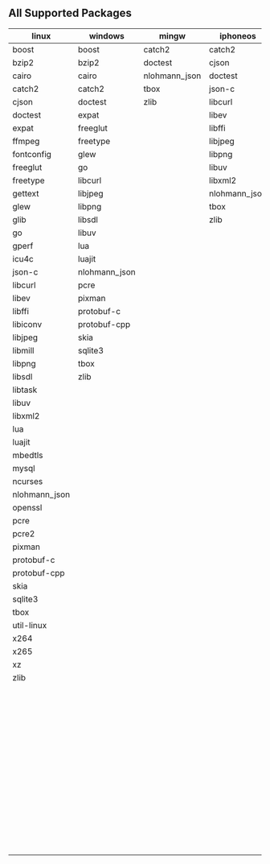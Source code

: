 ## All Supported Packages

|linux|windows|mingw|iphoneos|macosx|android|
|-----|-------|-----|--------|------|-------|
|boost|boost|catch2|catch2|autoconf|catch2||
|bzip2|bzip2|doctest|cjson|automake|cjson||
|cairo|cairo|nlohmann_json|doctest|boost|doctest||
|catch2|catch2|tbox|json-c|bzip2|json-c||
|cjson|doctest|zlib|libcurl|cairo|libjpeg||
|doctest|expat||libev|catch2|libpng||
|expat|freeglut||libffi|cjson|libuv||
|ffmpeg|freetype||libjpeg|cmake|libxml2||
|fontconfig|glew||libpng|doctest|lua||
|freeglut|go||libuv|expat|nlohmann_json||
|freetype|libcurl||libxml2|ffmpeg|tbox||
|gettext|libjpeg||nlohmann_json|fontconfig|zlib||
|glew|libpng||tbox|freetype|||
|glib|libsdl||zlib|gettext|||
|go|libuv|||glew|||
|gperf|lua|||glib|||
|icu4c|luajit|||go|||
|json-c|nlohmann_json|||gperf|||
|libcurl|pcre|||icu4c|||
|libev|pixman|||json-c|||
|libffi|protobuf-c|||libcurl|||
|libiconv|protobuf-cpp|||libev|||
|libjpeg|skia|||libffi|||
|libmill|sqlite3|||libiconv|||
|libpng|tbox|||libjpeg|||
|libsdl|zlib|||libmill|||
|libtask||||libpng|||
|libuv||||libsdl|||
|libxml2||||libtask|||
|lua||||libtool|||
|luajit||||libuv|||
|mbedtls||||libxml2|||
|mysql||||lua|||
|ncurses||||luajit|||
|nlohmann_json||||make|||
|openssl||||mbedtls|||
|pcre||||meson|||
|pcre2||||mysql|||
|pixman||||nasm|||
|protobuf-c||||ncurses|||
|protobuf-cpp||||ninja|||
|skia||||nlohmann_json|||
|sqlite3||||openssl|||
|tbox||||patch|||
|util-linux||||pcre|||
|x264||||pcre2|||
|x265||||pixman|||
|xz||||pkg-config|||
|zlib||||protobuf-c|||
|||||protobuf-cpp|||
|||||protoc|||
|||||python|||
|||||python2|||
|||||skia|||
|||||sqlite3|||
|||||tbox|||
|||||util-linux|||
|||||x264|||
|||||x265|||
|||||xz|||
|||||yasm|||
|||||zlib|||
